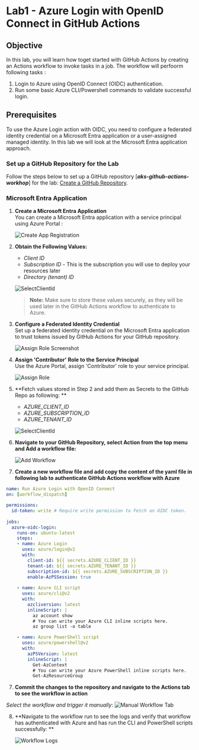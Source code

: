 # Lab1 - Azure Login with OpenID Connect in GitHub Actions

## Objective
In this lab, you will learn how toget started with GitHub Actions by creating an Actions workflow to invoke tasks in a job. The workflow will perfoorm following tasks :

1. Login to Azure using OpenID Connect (OIDC) authentication.
2. Run some basic Azure CLI/Powershell commands to validate successful login.


## Prerequisites

To use the Azure Login action with OIDC, you need to configure a federated identity credential on a Microsoft Entra application or a user-assigned managed identity. In this lab we will look at the Microsoft Entra application approach.

### Set up a GitHub Repository for the Lab
Follow the steps below to set up a GitHub repository [___aks-github-actions-workhop___] for the lab: [Create a GitHub Repository](https://docs.github.com/en/repositories/creating-and-managing-repositories/quickstart-for-repositories).


### Microsoft Entra Application

1. **Create a Microsoft Entra Application**  
   You can create a Microsoft Entra application with a service principal using Azure Portal : 

   ![Create App Registration](assets/create-app-registration.png)

2. **Obtain the Following Values:**
   - *Client ID*
   - *Subscription ID* - This is the subscription you will use to deploy your resources later
   - *Directory (tenant) ID*

   ![SelectClientId](assets/select-clientid-tenantId.png)

   > **Note:** Make sure to store these values securely, as they will be used later in the GitHub Actions workflow to authenticate to Azure.

3. **Configure a Federated Identity Credential**  
   Set up a federated identity credential on the Microsoft Entra application to trust tokens issued by GitHub Actions for your GitHub repository.

    ![Assign Role Screenshot](assets/federated%20credentials.png)

4. **Assign 'Contributor' Role to the Service Principal**  
   Use the Azure Portal, assign 'Contributor' role to your service principal.

   ![Assign Role](assets/AddContributorRoleToSubscription.png)


5. **Fetch values stored in Step 2 and add them as Secrets to the GitHub Repo as following: **
   - *AZURE_CLIENT_ID*
   - *AZURE_SUBSCRIPTION_ID*
   - *AZURE_TENANT_ID*


   ![SelectClientId](assets/GHActionsSecret.png)

6. **Navigate to your GitHub Repository, select Action from the top menu and Add a workflow file:**

    ![Add Workflow](assets/setupworkflow.png)

6. **Create a new workflow file and add copy the content of the yaml file in following lab to authenticate GitHub Actions workflow with Azure**

```yaml
name: Run Azure Login with OpenID Connect
on: [workflow_dispatch]

permissions:
  id-token: write # Require write permission to Fetch an OIDC token.
      
jobs: 
  azure-oidc-login:
    runs-on: ubuntu-latest
    steps:
    - name: Azure Login
      uses: azure/login@v2
      with:
        client-id: ${{ secrets.AZURE_CLIENT_ID }}
        tenant-id: ${{ secrets.AZURE_TENANT_ID }}
        subscription-id: ${{ secrets.AZURE_SUBSCRIPTION_ID }} 
        enable-AzPSSession: true
    
    - name: Azure CLI script
      uses: azure/cli@v2
      with:
        azcliversion: latest
        inlineScript: |
          az account show
          # You can write your Azure CLI inline scripts here.
          az group list -o table

    - name: Azure PowerShell script
      uses: azure/powershell@v2
      with:
        azPSVersion: latest
        inlineScript: |
          Get-AzContext  
          # You can write your Azure PowerShell inline scripts here.
          Get-AzResourceGroup
```


7. **Commit the changes to the repository and navigate to the Actions tab to see the workflow in action**

  _Select the workflow and trigger it manually_:
    ![Manual Workflow Tab](assets/manualworkflow%20trigger.png)


8. **Navigate to the workflow run to see the logs and verify that workflow has authenticated with Azure and has run the CLI and PowerShell scripts successfully: **

    ![Workflow Logs](assets/SuccessfulWorkflow.png)


